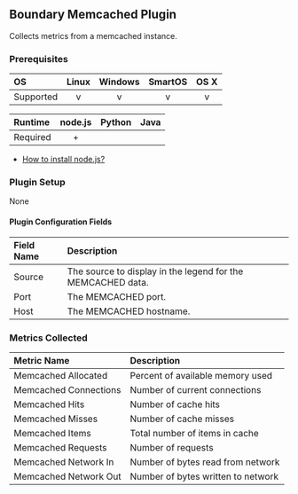 Boundary Memcached Plugin
-------------------------

Collects metrics from a memcached instance.

### Prerequisites

|     OS    | Linux | Windows | SmartOS | OS X |
|:----------|:-----:|:-------:|:-------:|:----:|
| Supported |   v   |    v    |    v    |  v   |

|  Runtime | node.js | Python | Java |
|:---------|:-------:|:------:|:----:|
| Required |    +    |        |      |

- [How to install node.js?](https://help.boundary.com/hc/articles/202360701)

### Plugin Setup
None

#### Plugin Configuration Fields

|Field Name|Description                                                |
|:---------|:----------------------------------------------------------|
|Source    |The source to display in the legend for the MEMCACHED data.|
|Port      |The MEMCACHED port.                                        |
|Host      |The MEMCACHED hostname.                                    |

### Metrics Collected
|Metric Name          |Description                       |
|:--------------------|:---------------------------------|
|Memcached Allocated  |Percent of available memory used  |
|Memcached Connections|Number of current connections     |
|Memcached Hits       |Number of cache hits              |
|Memcached Misses     |Number of cache misses            |
|Memcached Items      |Total number of items in cache    |
|Memcached Requests   |Number of requests                |
|Memcached Network In |Number of bytes read from network |
|Memcached Network Out|Number of bytes written to network|
